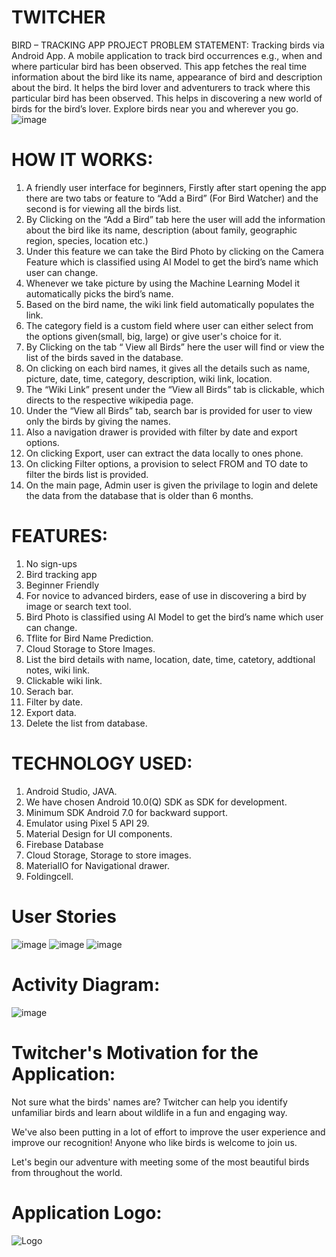 # TWITCHER
BIRD – TRACKING APP
PROJECT PROBLEM STATEMENT:
Tracking birds via Android App. A mobile application to track bird occurrences e.g., when and where particular bird has been observed. This app fetches the real time information about the bird like its name, appearance of bird and description about the bird. It helps the bird lover and adventurers to track where this particular bird has been observed. This helps in discovering a new world of birds for the bird’s lover. Explore birds near you and wherever you go. 
![image](https://user-images.githubusercontent.com/40291569/169718155-48051568-e598-45f9-9104-6bd689c93591.png)

# HOW IT WORKS:
1. A friendly user interface for beginners, Firstly after start opening the app there are two tabs or feature to “Add a Bird” (For Bird Watcher) and the second is for viewing all the birds list.
2. By Clicking on the “Add a Bird” tab here the user will add the information about the bird like its name, description (about family, geographic region, species, location etc.)
3. Under this feature we can take the Bird Photo by clicking on the Camera Feature which is classified using AI Model to get the bird’s name which user can change.
4.	Whenever we take picture by using the Machine Learning Model it automatically picks the bird’s name.
5.	Based on the bird name, the wiki link field automatically populates the link.
7.	The category field is a custom field where user can either select from the options given(small, big, large) or give user's choice for it.
8.	By Clicking on the tab “ View all Birds” here the user will find or view the list of the birds saved in the database.
9.	On clicking on each bird names, it gives all the details such as name, picture, date, time, category, description, wiki link, location.
10.	The “Wiki Link” present under the “View all Birds” tab is clickable, which directs to the respective wikipedia page.
11.	Under the “View all Birds” tab, search bar is provided for user to view only the birds by giving the names.
12.	Also a navigation drawer is provided with filter by date and export options.
13.	On clicking Export, user can extract the data locally to ones phone.
14.	On clicking Filter options, a provision to select FROM and TO date to filter the birds list is provided.
15.	On the main page, Admin user is given the privilage to login and delete the data from the database that is older than 6 months.

# FEATURES:
1.	No sign-ups
2.	Bird tracking app
3.	Beginner Friendly
4.	For novice to advanced birders, ease of use in discovering a bird by image or search text tool.
5.	Bird Photo is classified using AI Model to get the bird’s name which user can change.
6.	Tflite for Bird Name Prediction.
9.	Cloud Storage to Store Images.
10.	List the bird details with name, location, date, time, catetory, addtional notes, wiki link.
11.	Clickable wiki link.
12.	Serach bar.
13.	Filter by date.
14.	Export data.
15.	Delete the list from database.

# TECHNOLOGY USED:
1.	Android Studio, JAVA.
2.	We have chosen Android 10.0(Q) SDK as SDK for development.
3.	Minimum SDK Android 7.0 for backward support.
4.	Emulator using Pixel 5 API 29.
5.	Material Design for UI components. 
6.	Firebase Database
7.	Cloud Storage, Storage to store images.
8.	MaterialIO for Navigational drawer.
9.	Foldingcell.

# User Stories

![image](https://user-images.githubusercontent.com/104303875/169717413-cebd70cc-7309-41b4-8b60-79cf573720a8.png)
![image](https://user-images.githubusercontent.com/104303875/169717418-f2c4c6df-ba9b-4384-a080-fe58b8ff3922.png)
![image](https://user-images.githubusercontent.com/104303875/169717427-03e88f32-3278-4bd0-8583-83d39a57bf4c.png)

# Activity Diagram:

![image](https://user-images.githubusercontent.com/104304610/169717549-3ea7f667-28c4-43bf-a721-3c2842d39cd4.png)

# Twitcher's Motivation for the Application:

Not sure what the birds' names are? Twitcher can help you identify unfamiliar birds and learn about wildlife in a fun and engaging way.

We've also been putting in a lot of effort to improve the user experience and improve our recognition! Anyone who like birds is welcome to join us.

Let's begin our adventure with meeting some of the most beautiful birds from throughout the world.

# Application Logo:

![Logo](https://user-images.githubusercontent.com/104304610/169717867-23252af7-f77f-4e6b-8f35-376a6759a70f.png)







